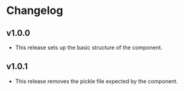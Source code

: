 # Changelog

## v1.0.0

- This release sets up the basic structure of the component.

## v1.0.1

- This release removes the pickle file expected by the component.